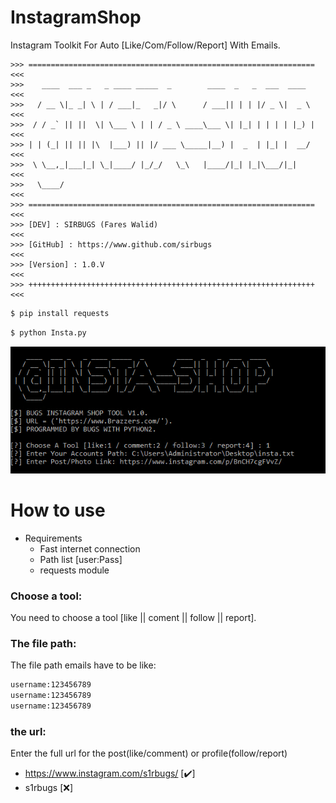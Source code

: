 # InstagramShop

Instagram Toolkit For Auto [Like/Com/Follow/Report] With Emails.

```
>>> ================================================================ <<<
>>>    ____  ___ _   _ ____ _____  _        ____  _   _  ___  ____   <<<
>>>   / __ \|_ _| \ | / ___|_   _|/ \      / ___|| | | |/ _ \|  _ \  <<<
>>>  / / _` || ||  \| \___ \ | | / _ \ ____\___ \| |_| | | | | |_) | <<<
>>> | | (_| || || |\  |___) || |/ ___ \_____|__) |  _  | |_| |  __/  <<<
>>>  \ \__,_|___|_| \_|____/ |_/_/   \_\   |____/|_| |_|\___/|_|     <<<
>>>   \____/                                                         <<<
>>> ================================================================ <<<
>>> [DEV] : SIRBUGS (Fares Walid)                                    <<<
>>> [GitHub] : https://www.github.com/sirbugs                        <<<
>>> [Version] : 1.0.V                                                <<<
>>> ++++++++++++++++++++++++++++++++++++++++++++++++++++++++++++++++ <<<
```

```bash
$ pip install requests
```
```bash
$ python Insta.py
```

![](./img.png)

# How to use
- Requirements
  - Fast internet connection
  - Path list [user:Pass]
  - requests module

### Choose a tool:
You need to choose a tool [like || coment || follow || report].

### The file path:
The file path emails have to be like:
```bash
username:123456789
username:123456789
username:123456789
```
### the url:
Enter the full url for the post(like/comment) or profile(follow/report)
- https://www.instagram.com/s1rbugs/ [✔️]
- s1rbugs [❌]

